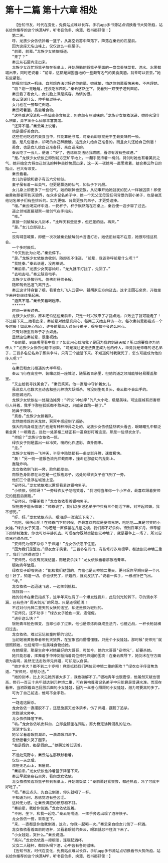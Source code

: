 # 第十二篇 第十六章 相处
        【告知书友，时代在变化，免费站点难以长存，手机app多书源站点切换看书大势所趋，站长给你推荐的这个换源APP，听书音色多、换源、找书都好使！】
       第二天。
       呼，龙族少女依依拎着一篮子，从高空云雾中降落下，降落在秦云的石屋前。
       因为这座无名山峰上，仅仅这么一座屋子。
       “前辈，前辈。”龙族少女依依喊道。
       “来了？”
       秦云从石屋内走出来。
       龙族少女连忙将篮子放在石桌上，开始殷勤的将篮子里面的一盘盘美味菜肴、酒水、水果都端出来，同时还说着：“前辈，这都是周围当地的一些颇有名气的美食美酒，前辈可以尝尝。”她有些紧张。
       她很珍惜这一机缘，自然想办法讨好这位前辈。她就怕，怕这位前辈很快离去，不再理她。
       “哦？刚一觉睡醒，还没吃东西呢。”秦云悠然坐下，便看到一双筷子递到面前。
       秦云看了看女儿，女儿脸上满是笑容，热情的很。
       秦云没说什么，伸手接过筷子。
       女儿也在一旁帮忙倒酒。
       秦云喝着酒，品尝着食物。
       “这些或许没法和一些仙家美食相比，但也颇有些滋味的。”龙族少女依依说道，她终究没什么积累，弄不出什么仙家丰富宴席。
       “还算不错。”秦云嘴上说着。
       他是很好美食的。
       这些在他吃过的美食当中，只能算是寻常，可秦云却感觉是平生最美味的一顿。
       酒，是凡俗酒水，却喝的自己醉醺醺。这是女儿给自己准备的，而且女儿还给自己倒酒！
       美食，也是女儿给自己准备好，亲自送来的。
       秦云吃了一会儿，便道：“好了，去练练剑法给我瞧瞧，看你有没有些改进。”
       “是。”龙族少女依依立即到前方空旷平地上，一翻手便持着一柄剑，持剑时她也有着英武之气，她开始全力将自己剑法的种种奥妙施展出来，这一天一夜她可一直思索着，结合秦云昨日的指点，已大有改变。
       秦云看着。
       女儿的容貌和妻子有五六分相似。
       妻子虽有着一丝英气，但更是飘逸的仙气，如仙子下凡般。
       女儿身上却更多了一些俗气，她的眼神也更狠，从记事开始她就犹如犯人一样被囚禁！即便被黄袍尊者带到天狼界，在众多记名弟子中，她一个无父无母没任何背景的弱小弟子，也是被其他记名弟子们有些排斥的。实力更强、背景更强的弟子，才更受追捧。
       “嗖。”秦云喝完杯中酒，一扔杯子，杯子飘然落在石桌上，秦云便一迈步窜了过去。
       道之领域直接凝聚一缕剑气在手指尖。
       “嘭。”
       直接一剑破解女儿剑术，“比昨天有些进步，但还差的远，再来。”
       “是。”女儿立即迎上。
       ……
       没有喊苦喊累，即便一次次被秦云破解剑术言语打击，她依旧丝毫不在意，她很珍惜这机会。
       一个多时辰后。
       “今天到此为止吧。”秦云停下。
       “是。”龙族少女依依也收剑，随即忍不住道，“前辈，我该称呼前辈什么呢？“
       “我姓秦。”秦云说道，没再细说。
       “秦前辈。”龙族少女笑容灿烂，“龙九就不打扰了，先回了。”
       “去吧去吧。”秦云随意甩手。
       龙族少女恭敬行礼，仿佛对待师长般。
       随即驾云迅速飞离开去。
       秦云这才转身瞥了眼，看着女儿飞入云雾中，朝胡家庄方向赶去。这才走回石桌旁，开始坐下来开始继续喝起来。
       “酒真不错。”秦云笑着喝起来。
       ******
       时间一天天过去。
       龙族少女依依，原本还怕这位秦前辈，只是一时兴致来了才指点她，兴致去了就可能走了！不过接下来……她看出来，秦前辈对她是真用心，每两三天她去拜访一次，每次秦前辈都指点一个多时辰！如此用心指点，许多前辈高人对亲传弟子，很多都不会这么用心。
       只有对极重视弟子才会如此。
       显然这位秦前辈，很重视她。
       “秦前辈，到底哪里看中我了？如此用心栽培我？是因为我的剑道天赋？所以想要我作为他传人？”龙族少女依依也暗中思索，“可是我注定无法真正成为他的传人，毕竟我是师尊的记名弟子，三百多名记名弟子厮杀争斗，只有三个能活下来。不知道何时我就死了，怎么可能成为他的传人呢？”
       ……
       在秦云和女儿相遇的大半年后。
       秦云飞行在高空中，俯瞰远处一座城池，随隔着百余里，但他的道之领域能够轻易覆盖那里。
       “又去给我寻找美食了。“秦云笑笑，他一直暗中守护着女儿。
       虽说女儿也数次主动去和些元神境大妖搏杀，可没到生死关头，秦云都不会出手的。
       那座城池内。
       龙族少女依依在一处路边摊旁：“听说‘神仙李’的八大小吃，极是美味，可这座城有厉害修行人待着，我手下那些狐妖都不敢来这，只能亲自跑一趟了。”
       她鼻子嗅嗅。
       “真香。”龙族少女排着队。
       忽然她修炼的天龙体，冥冥中感应到了威胁。
       强大的肉身成圣法门也是有种种神异之处的，龙族少女依依猛然转头看去，眼睛瞳孔中都泛着金黄！一眼看去，远处一处茶楼二楼正有一道身影盯着这里，那是一位绿衣女子。
       “师姐？”龙族少女依依一惊。
       绿衣女子则是露出一丝冷笑，嗖的化作虚影，直扑而来。
       “走。”
       龙族少女嗖的一飞冲天，半空中隐隐都有一条龙影升腾，速度极快。
       “轰！”另一侧一道银色流光拦截而来，撞击在那虚幻的龙影上。
       轰隆炸响。
       龙女依依倒飞到一旁，脸色都发白。
       而银色身影停在半空是一位银袍男子，远处的绿衣女子也飞到了一旁。
       他们三个悬浮在城池上空。
       “安师兄。”龙女依依难以置信看着这银袍男子。
       “小依依，很惊讶？”一旁绿衣女子哈哈笑着，“我记得当年你一个小不点，最喜欢跟着安师兄的屁股后面跑。”
       “安师兄，你要杀我？”龙女依依看着银袍男子。
       银袍男子眉头微皱：“师尊说了，我们众多记名弟子中只有三个能活下来，对不起师妹，我不想死。”
       “好，好。”龙女依依点头，眼泪却一滴滴流下来了。
       “哈哈，很伤心呢！在师尊门下的时候，你最喜欢的就是安师兄吧，哈哈哈……真是可笑的小女娃。”绿衣女子笑道，“你若是一直停留在凡俗之境，我们都不好杀你，待到百年岁月，师尊留下的禁制激发，你也可以平静死去。可现在你既然突破到元神境了，就是要争上一场了，所以安师兄也得杀你。”
       “安师兄为何不杀你？于师姐！”龙女依依忍不住道。
       “因为我们是盟友。”绿衣女子笑着，“三百多名同门，有些修行岁月很早，都达到元神境三重了。我们当然得结盟！”
       “安师兄，你没有找我结盟，而是要杀我？”龙女依依看着那银袍青年。
       银袍青年皱眉。
       绿衣女子却嗤笑道：“能和我们结盟的，门槛也是元神境二重天。更何况你早期只是一个凡俗！好了，知道一切，你也该死了，识趣的，就别反抗了。”说着一挥手，一根根针芒飞出。
       “哼。”
       龙女依依一边迅速飞逃，一边挥剑抵挡。
       铛铛铛~~~
       她的剑术在秦云指点下，这半年来也有了一个爆发性提升，此刻剑光轮转下，守的滴水不漏，已有些许‘周天剑光’的风范。只是还很粗浅！
       不过对付元神二重天的女妖的法宝，却还是颇为轻松的。
       “安师兄，还不动手！”绿衣女子脸色一变，连催促。
       “进步这么快？“
       银袍青年脸色微变，当即也杀了过来，他也是修炼肉身成圣法门，也擅近战，一杆长枪就横扫过去。
       龙女依依，难以忘记孩童时期的记忆。
       当初她被黄袍尊者带到天狼界，在宝象宫内懵懵懂懂，只是个小女娃娃。那时候‘安师兄’就很照顾她，也经常带一些美味食物给她。
       在她眼里，那是生命中对她最好的大哥哥，可如今，她的大哥哥‘安师兄’，却要杀她。
       她只能忍着，挥舞着手中神剑抵挡着两位师兄师姐的围攻！在秦云教导下，她剑术在守方面极为高明，虽然无法击败师兄师姐，可却足以自保。
       “她才多大？都不到二十岁吧！竟能抵挡我们两位元神境二重的围攻？”绿衣女子传音焦急道，“安师兄，想想办法。”
       “她的剑术，比上次见她厉害太多了，我也破解不了。”银袍青年也很震惊，他虽然天赋也很高，修行一百三十余年就达到元神境二重，可在黄袍尊者记名弟子中只能算是普通水准。而现在看来，当初跟着自己屁股后面的小女娃娃，因为一丝善心照顾的小女娃娃，潜力可要高的多了。
       可为了自己前途，他可不会手软。
       ……
       一路追逃厮杀。
       龙女依依一直摆脱不了，还是施展天龙体禁术，伤了师姐，摆脱了追杀。
       荒野湖水旁中。
       龙女依依降落下来。
       “咳。”龙女依依咳出鲜血，立即盘膝坐在湖边，努力稳定沸腾混乱的法力。
       渐渐才恢复。
       她呆呆看着眼前湖泊，一滴滴眼泪流下。
       忽然低着头哭了起来。
       “都是假的，都是假的……”她哭泣着低语着。
       ……
       不远处荒野中，秦云站在那默默看着。
       仅仅一天之后。
       那座无名山上，石屋前。
       “秦前辈。”龙女依依也拎着篮子降落下来。
       秦云早就坐在石桌旁，看向龙女依依。
       龙女依依笑着将篮子拎到石桌上，开始端饭菜：“秦前辈赶紧尝尝，都还热着，冷了可就不好吃了。”
       “嗯。”秦云点头，先自己倒酒，仰头就喝了一杯。
       不知道为何，总感觉酒有些苦涩。
       这种无力感，让秦云满腔的愤怒和不甘。
       “秦前辈，我给你倒酒。”龙女依依说着。
       “不用，坐下，和我一起吃。”秦云吩咐道，一挥手旁边出现了酒杯筷子。
       龙女依依一愣，乖乖坐下。
       “来，一直都是你给我倒酒，这次，你我一起喝一次。”秦云亲自给女儿倒了一杯酒。
       龙女依依看着面前的酒杯，又看着眼前的秦云，眼泪就忍不住流下来了。
       “小女娃娃，哭什么。”秦云说道。
       “高兴。”龙女依依连一擦眼泪，连端起酒杯。
       父女二人碰杯，都仰头喝下酒，心中各有各的滋味。
       【告知书友，时代在变化，免费站点难以长存，手机app多书源站点切换看书大势所趋，站长给你推荐的这个换源APP，听书音色多、换源、找书都好使！】
